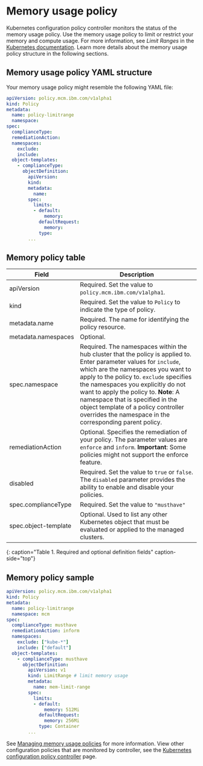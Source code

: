 # Memory usage policy 

Kubernetes configuration policy controller monitors the status of the memory usage policy. Use the memory usage policy to limit or restrict your memory and compute usage. For more information, see _Limit Ranges_ in the [Kubernetes documentation](https://kubernetes.io/docs/concepts/policy/limit-range/). Learn more details about the memory usage policy structure in the following sections.

## Memory usage policy YAML structure

Your memory usage policy might resemble the following YAML file:

   ```yaml
   apiVersion: policy.mcm.ibm.com/v1alpha1
   kind: Policy
   metadata:
     name: policy-limitrange
     namespace:
   spec:
     complianceType:
     remediationAction:
     namespaces:
       exclude:
       include:
     object-templates:
       - complianceType:
         objectDefinition:
           apiVersion:
           kind:
           metadata:
             name:
           spec:
             limits:
             - default:
                 memory:
               defaultRequest:
                 memory:
               type: 
           ...
   ```

## Memory policy table
<!--need to come back and revise according to the memory usage policy; currently a place holder-->

|Field|Description|
|-- | -- |
| apiVersion | Required. Set the value to `policy.mcm.ibm.com/v1alpha1`. <!--current place holder until this info is updated--> |
| kind | Required. Set the value to `Policy` to indicate the type of policy. |
| metadata.name | Required. The name for identifying the policy resource. |
| metadata.namespaces | Optional. |
| spec.namespace | Required. The namespaces within the hub cluster that the policy is applied to. Enter parameter values for `include`, which are the namespaces you want to apply to the policy to. `exclude` specifies the namespaces you explicitly do not want to apply the policy to. **Note**: A namespace that is specified in the object template of a policy controller overrides the namespace in the corresponding parent policy.|
| remediationAction | Optional. Specifies the remediation of your policy. The parameter values are `enforce` and `inform`. **Important**: Some policies might not support the enforce feature.|
| disabled | Required. Set the value to `true` or `false`. The `disabled` parameter provides the ability to enable and disable your policies.|
| spec.complianceType | Required. Set the value to `"musthave"`|
| spec.object-template| Optional. Used to list any other Kubernetes object that must be evaluated or applied to the managed clusters. |
{: caption="Table 1. Required and optional definition fields" caption-side="top"}

## Memory policy sample

   ```yaml
   apiVersion: policy.mcm.ibm.com/v1alpha1
   kind: Policy
   metadata:
     name: policy-limitrange
     namespace: mcm 
   spec:
     complianceType: musthave
     remediationAction: inform
     namespaces:
       exclude: ["kube-*"]
       include: ["default"]
     object-templates:
       - complianceType: musthave
         objectDefinition:
           apiVersion: v1
           kind: LimitRange # limit memory usage
           metadata:
             name: mem-limit-range
           spec:
             limits:
             - default:
                 memory: 512Mi
               defaultRequest:
                 memory: 256Mi
               type: Container
           ...
   ```

See [Managing memory usage policies](create_memory_policy.md) for more information. View other configuration policies that are monitored by controller, see the [Kubernetes configuration policy controller](config_policy_ctrl.md) page.

